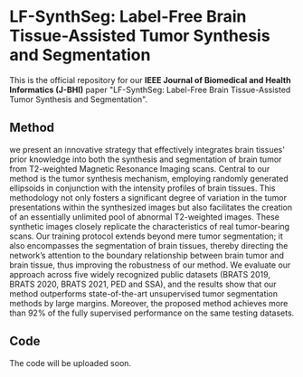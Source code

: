 # LF-SynthSeg: Label-Free Brain Tissue-Assisted Tumor Synthesis and Segmentation
This is the official repository for our **IEEE Journal of Biomedical and Health Informatics (J-BHI)** paper "LF-SynthSeg: Label-Free Brain Tissue-Assisted Tumor Synthesis and Segmentation".

## Method
we present an innovative strategy that effectively integrates brain tissues' prior knowledge into both the synthesis and segmentation of brain tumor from T2-weighted Magnetic Resonance Imaging scans. Central to our method is the tumor synthesis mechanism, employing randomly generated ellipsoids in conjunction with the intensity profiles of brain tissues. This methodology not only fosters a significant degree of variation in the tumor presentations within the synthesized images but also facilitates the creation of an essentially unlimited pool of abnormal T2-weighted images. These synthetic images closely replicate the characteristics of real tumor-bearing scans. Our training protocol extends beyond mere tumor segmentation; it also encompasses the segmentation of brain tissues, thereby directing the network’s attention to the boundary relationship between brain tumor and brain tissue, thus improving the robustness of our method. We evaluate our approach across five widely recognized public datasets (BRATS 2019, BRATS 2020, BRATS 2021, PED and SSA), and the results show that our method outperforms state-of-the-art unsupervised tumor segmentation methods by large margins. Moreover, the proposed method achieves more than 92$\%$ of the fully supervised performance on the same testing datasets.

## Code
The code will be uploaded soon.
